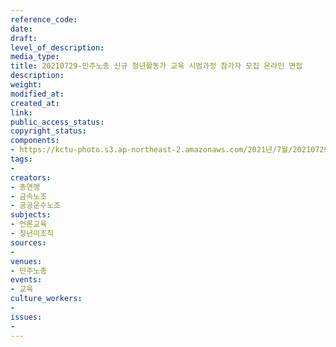 ```yaml
---
reference_code: 
date: 
draft: 
level_of_description: 
media_type: 
title: 20210729-민주노총 신규 청년활동가 교육 시범과정 참가자 모집 온라인 면접
description: 
weight: 
modified_at: 
created_at: 
link: 
public_access_status: 
copyright_status: 
components:
- https://kctu-photo.s3.ap-northeast-2.amazonaws.com/2021년/7월/20210729-민주노총+신규+청년활동가+교육+시범과정+참가자+모집+온라인+면접/_5D40173.jpg
tags:
- 
creators:
- 총연맹
- 금속노조
- 공공운수노조
subjects:
- 언론교육
- 청년미조직
sources:
- 
venues:
- 민주노총
events:
- 교육
culture_workers:
- 
issues:
- 
---
```

